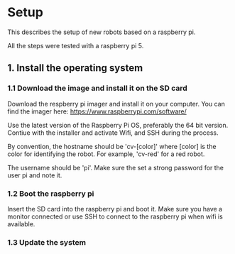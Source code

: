 # Setup

This describes the setup of new robots based on a raspberry pi.

All the steps were tested with a raspberry pi 5.

## 1. Install the operating system
### 1.1 Download the image and install it on the SD card
Download the respberry pi imager and install it on your computer. You can find the imager here:
https://www.raspberrypi.com/software/

Use the latest version of the Raspberry Pi OS, preferably the 64 bit version.
Contiue with the installer and activate Wifi, and SSH during the process.

By convention, the hostname should be 'cv-[color]' where [color] is the color for identifying the robot. 
For example, 'cv-red' for a red robot.

The username should be 'pi'. Make sure the set a strong password for the user pi and note it.

### 1.2 Boot the raspberry pi
Insert the SD card into the raspberry pi and boot it. Make sure you have a monitor connected or use SSH to connect to the raspberry pi when wifi is available.


### 1.3 Update the system